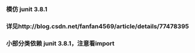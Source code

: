### 模仿 junit 3.8.1
### 详见http://blog.csdn.net/fanfan4569/article/details/77478395
### 小部分类依赖 junit 3.8.1，注意看import